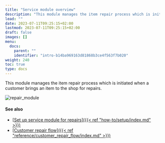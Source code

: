 ```yaml
---
title: "Service module overview"
description: "This module manages the item repair process which is initiated when a customer brings an item to the shop for repairs."
lead: ""
date: 2023-07-11T09:25:15+02:00
lastmod: 2023-07-11T09:25:15+02:00
draft: false
images: []
menu:
  docs:
    parent: ""
    identifier: "intro-b14ba969163d81868b3ce4f563f7b020"
weight: 240
toc: true
type: docs
---
```


This module manages the item repair process which is initiated when a customer brings an item to the shop for repairs. 

![repair_module](repair_module.png)


#### See also

- [<ins>Set up service module for repairs<ins>]({{< ref "how-to/setup/index.md" >}})
- [<ins>Customer repair flow<ins>]({{< ref "reference/customer_repair_flow/index.md" >}})
